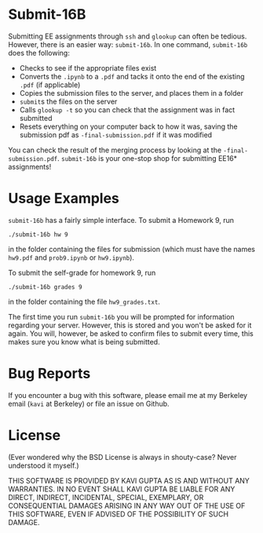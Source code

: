 # Submit-16B

Submitting EE assignments through `ssh` and `glookup` can often be tedious. However, there is an easier way: `submit-16b`. In one command, `submit-16b` does the following:

 - Checks to see if the appropriate files exist
 - Converts the `.ipynb` to a `.pdf` and tacks it onto the end of the existing `.pdf` (if applicable)
 - Copies the submission files to the server, and places them in a folder
 - `submit`s the files on the server
 - Calls `glookup -t` so you can check that the assignment was in fact submitted
 - Resets everything on your computer back to how it was, saving the submission pdf as `-final-submission.pdf` if it was modified

You can check the result of the merging process by looking at the `-final-submission.pdf`. `submit-16b` is your one-stop shop for submitting EE16* assignments!

# Usage Examples

`submit-16b` has a fairly simple interface. To submit a Homework 9, run

```
./submit-16b hw 9
```

in the folder containing the files for submission (which must have the names `hw9.pdf` and `prob9.ipynb` or `hw9.ipynb`).

To submit the self-grade for homework 9, run

```
./submit-16b grades 9
```

in the folder containing the file `hw9_grades.txt`.

The first time you run `submit-16b` you will be prompted for information regarding your server. However, this is stored and you won't be asked for it again. You will, however, be asked to confirm files to submit every time, this makes sure you know what is being submitted.

# Bug Reports

If you encounter a bug with this software, please email me at my Berkeley email (`kavi` at Berkeley) or file an issue on Github.

# License

(Ever wondered why the BSD License is always in shouty-case? Never understood it myself.)

THIS SOFTWARE IS PROVIDED BY KAVI GUPTA AS IS AND WITHOUT ANY WARRANTIES. IN NO EVENT SHALL KAVI GUPTA BE LIABLE FOR ANY DIRECT, INDIRECT, INCIDENTAL, SPECIAL, EXEMPLARY, OR CONSEQUENTIAL DAMAGES ARISING IN ANY WAY OUT OF THE USE OF THIS SOFTWARE, EVEN IF ADVISED OF THE POSSIBILITY OF SUCH DAMAGE.
